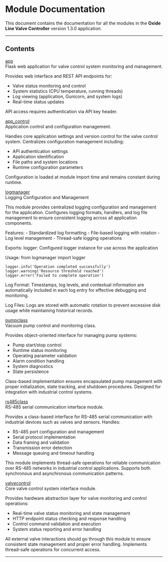 # Module Documentation


This document contains the documentation for all the modules in the **Oxide Line Valve Controller** version 1.3.0 application.

---

## Contents


[app](./app.md)  
Flask web application for valve control system monitoring and management.

Provides web interface and REST API endpoints for:
- Valve status monitoring and control
- System statistics (CPU temperature, running threads)
- Log viewing (application, Gunicorn, and system logs)
- Real-time status updates

API access requires authentication via API key header.

[app_control](./app_control.md)  
Application control and configuration management.

Handles core application settings and version control for the valve control system.
Centralizes configuration management including:
- API authentication settings
- Application identification
- File paths and system locations
- Runtime configuration parameters

Configuration is loaded at module import time and remains constant during runtime.

[logmanager](./logmanager.md)  
Logging Configuration and Management

This module provides centralized logging configuration and management for the application.
Configures logging formats, handlers, and log file management to ensure consistent
logging across all application components.

Features:
    - Standardized log formatting
    - File-based logging with rotation
    - Log level management
    - Thread-safe logging operations

Exports:
    logger: Configured logger instance for use across the application

Usage:
    from logmanager import logger

    logger.info('Operation completed successfully')
    logger.warning('Resource threshold reached')
    logger.error('Failed to complete operation')

Log Format:
    Timestamps, log levels, and contextual information are automatically included
    in each log entry for effective debugging and monitoring.

Log Files:
    Logs are stored with automatic rotation to prevent excessive disk usage
    while maintaining historical records.

[pumpclass](./pumpclass.md)  
Vacuum pump control and monitoring class.

Provides object-oriented interface for managing pump systems:
- Pump start/stop control
- Runtime status monitoring
- Operating parameter validation
- Alarm condition handling
- System diagnostics
- State persistence

Class-based implementation ensures encapsulated pump management with
proper initialization, state tracking, and shutdown procedures.
Designed for integration with industrial control systems.

[rs485class](./rs485class.md)  
RS-485 serial communication interface module.

Provides a class-based interface for RS-485 serial communication with
industrial devices such as valves and sensors. Handles:
- RS-485 port configuration and management
- Serial protocol implementation
- Data framing and validation
- Transmission error detection
- Message queuing and timeout handling

This module implements thread-safe operations for reliable communication
over RS-485 networks in industrial control applications. Supports both
synchronous and asynchronous communication patterns.

[valvecontrol](./valvecontrol.md)  
Core valve control system interface module.

Provides hardware abstraction layer for valve monitoring and control operations:
- Real-time valve status monitoring and state management
- HTTP endpoint status checking and response handling
- Control command validation and execution
- System status reporting and error handling

All external valve interactions should go through this module to ensure
consistent state management and proper error handling. Implements thread-safe
operations for concurrent access.


---

